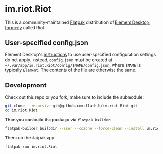 # im.riot.Riot

This is a community-maintained [Flatpak](https://flatpak.org/) distribution of [Element Desktop](https://github.com/element-hq/element-desktop/), [formerly](https://element.io/blog/the-world-is-changing/) called Riot.

## User-specified config.json

Element Desktop's [instructions](https://github.com/vector-im/element-desktop/#user-specified-configjson) to use user-specified configuration settings do not apply. Instead, `config.json` must be created at `~/.var/app/im.riot.Riot/config/$NAME/config.json`, where `$NAME` is typically `Element`. The contents of the file are otherwise the same.


## Development

Check out this repo or you fork, make sure to include the submodule:
```sh
git clone --recursive git@github.com:flathub/im.riot.Riot.git
cd im.riot.Riot
```

Then you can build the package via `flatpak-builder`:
```sh
flatpak-builder builddir --user --ccache --force-clean --install im.riot.Riot.yaml
```

Then run the flatpak app:
```sh
flatpak run im.riot.Riot
```
